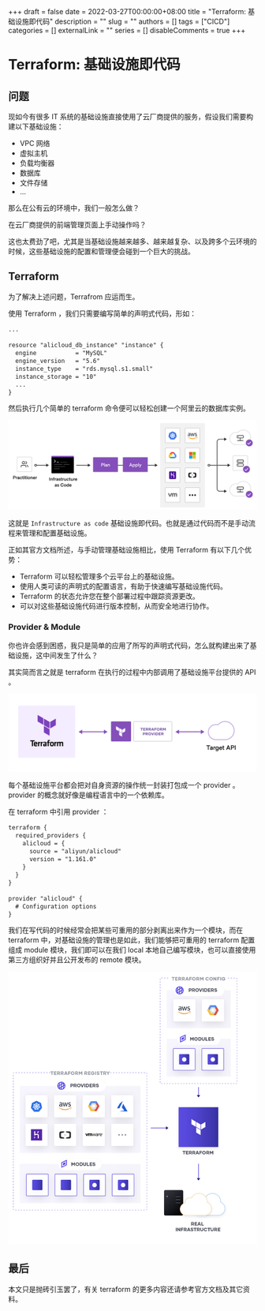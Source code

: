 +++
draft = false
date = 2022-03-27T00:00:00+08:00
title = "Terraform: 基础设施即代码"
description = ""
slug = ""
authors = []
tags = ["CICD"]
categories = []
externalLink = ""
series = []
disableComments = true
+++

# Terraform: 基础设施即代码

## 问题

现如今有很多 IT 系统的基础设施直接使用了云厂商提供的服务，假设我们需要构建以下基础设施：
- VPC 网络
- 虚拟主机
- 负载均衡器
- 数据库
- 文件存储
- ...

那么在公有云的环境中，我们一般怎么做？

在云厂商提供的前端管理页面上手动操作吗？

这也太费劲了吧，尤其是当基础设施越来越多、越来越复杂、以及跨多个云环境的时候，这些基础设施的配置和管理便会碰到一个巨大的挑战。

## Terraform

为了解决上述问题，Terrafrom 应运而生。

使用 Terraform ，我们只需要编写简单的声明式代码，形如：
```
...

resource "alicloud_db_instance" "instance" {
  engine           = "MySQL"
  engine_version   = "5.6"
  instance_type    = "rds.mysql.s1.small"
  instance_storage = "10"
  ...
}
```
然后执行几个简单的 terraform 命令便可以轻松创建一个阿里云的数据库实例。

![terraform](https://raw.githubusercontent.com/RifeWang/images/master/terraform/terraform.png)


这就是 `Infrastructure as code` 基础设施即代码。也就是通过代码而不是手动流程来管理和配置基础设施。

正如其官方文档所述，与手动管理基础设施相比，使用 Terraform 有以下几个优势：
- Terraform 可以轻松管理多个云平台上的基础设施。
- 使用人类可读的声明式的配置语言，有助于快速编写基础设施代码。
- Terraform 的状态允许您在整个部署过程中跟踪资源更改。
- 可以对这些基础设施代码进行版本控制，从而安全地进行协作。


### Provider & Module

你也许会感到困惑，我只是简单的应用了所写的声明式代码，怎么就构建出来了基础设施，这中间发生了什么？

其实简而言之就是 terraform 在执行的过程中内部调用了基础设施平台提供的 API 。

![provider](https://raw.githubusercontent.com/RifeWang/images/master/terraform/intro-terraform-apis.png)

每个基础设施平台都会把对自身资源的操作统一封装打包成一个 provider 。provider 的概念就好像是编程语言中的一个依赖库。

在 terraform 中引用 provider ：
```
terraform {
  required_providers {
    alicloud = {
      source = "aliyun/alicloud"
      version = "1.161.0"
    }
  }
}

provider "alicloud" {
  # Configuration options
}
```


我们在写代码的时候经常会把某些可重用的部分剥离出来作为一个模块，而在 terraform 中，对基础设施的管理也是如此，我们能够把可重用的 terraform 配置组成 module 模块，我们即可以在我们 local 本地自己编写模块，也可以直接使用第三方组织好并且公开发布的 remote 模块。

![provider & module](https://raw.githubusercontent.com/RifeWang/images/master/terraform/terraform-provider-module.png)


## 最后

本文只是抛砖引玉罢了，有关 terraform 的更多内容还请参考官方文档及其它资料。